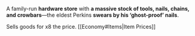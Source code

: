 A family-run **hardware store** with **a massive stock of tools, nails, chains, and crowbars**—the eldest Perkins **swears by his ‘ghost-proof’ nails**.

Sells goods for x8 the price.
[[Economy#Items|Item Prices]]